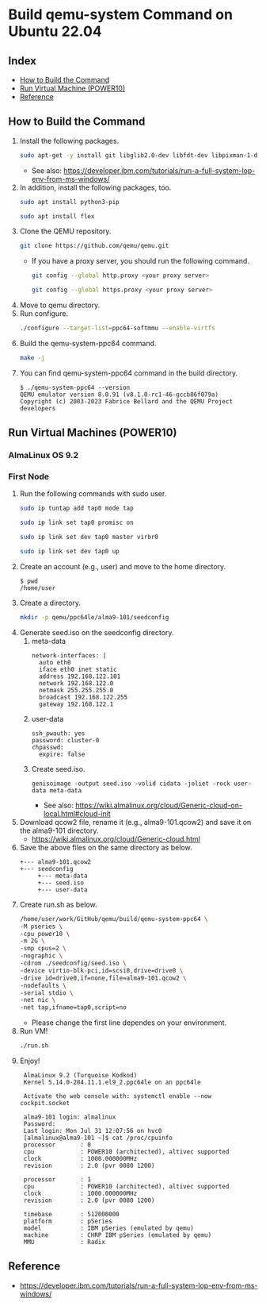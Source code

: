 # Build qemu-system Command on Ubuntu 22.04

## Index
- [How to Build the Command](#how-to-build-the-command)
- [Run Virtual Machine (POWER10)](#run-virtual-machines-power10)
- [Reference](#reference)

## How to Build the Command
1. Install the following packages.
   ```sh
   sudo apt-get -y install git libglib2.0-dev libfdt-dev libpixman-1-dev zlib1g-dev ninja-build make gcc libcap-ng-dev libattr1-dev
   ```
   - See also: https://developer.ibm.com/tutorials/run-a-full-system-lop-env-from-ms-windows/
1. In addition, install the following packages, too.
   ```sh
   sudo apt install python3-pip
   ```
   ```sh
   sudo apt install flex
   ```
1. Clone the QEMU repository.
   ```sh
   git clone https://github.com/qemu/qemu.git
   ```
   - If you have a proxy server, you should run the following command.
     ```sh
     git config --global http.proxy <your proxy server>
     ```
     ```sh
     git config --global https.proxy <your proxy server>
     ```
1. Move to qemu directory.
1. Run configure.
   ```sh
   ./configure --target-list=ppc64-softmmu --enable-virtfs
   ```
1. Build the qemu-system-ppc64 command.
   ```sh
   make -j
   ```
1. You can find qemu-system-ppc64 command in the build directory.
   ```
   $ ./qemu-system-ppc64 --version
   QEMU emulator version 8.0.91 (v8.1.0-rc1-46-gccb86f079a)
   Copyright (c) 2003-2023 Fabrice Bellard and the QEMU Project developers
   ```

## Run Virtual Machines (POWER10)
### AlmaLinux OS 9.2
### First Node
1. Run the following commands with sudo user.
   ```sh
   sudo ip tuntap add tap0 mode tap
   ```
   ```sh
   sudo ip link set tap0 promisc on
   ```
   ```sh
   sudo ip link set dev tap0 master virbr0
   ```
   ```sh
   sudo ip link set dev tap0 up
   ```
1. Create an account (e.g., user) and move to the home directory.
   ```
   $ pwd
   /home/user
   ```
1. Create a directory.
   ```sh
   mkdir -p qemu/ppc64le/alma9-101/seedconfig
   ```
1. Generate seed.iso on the seedconfig directory.
   1. meta-data
      ```
      network-interfaces: |
        auto eth0
        iface eth0 inet static
        address 192.168.122.101
        network 192.168.122.0
        netmask 255.255.255.0
        broadcast 192.168.122.255
        gateway 192.168.122.1
      ```
   1. user-data
      ```
      ssh_pwauth: yes
      password: cluster-0
      chpasswd:
        expire: false
      ```
   1. Create seed.iso.
      ```
      genisoimage -output seed.iso -volid cidata -joliet -rock user-data meta-data
      ```
      - See also: https://wiki.almalinux.org/cloud/Generic-cloud-on-local.html#cloud-init
1. Download qcow2 file, rename it (e.g., alma9-101.qcow2) and save it on the alma9-101 directory.
   - https://wiki.almalinux.org/cloud/Generic-cloud.html
1. Save the above files on the same directory as below.
   ```
   +--- alma9-101.qcow2
   +--- seedconfig
        +--- meta-data
        +--- seed.iso
        +--- user-data   
   ```   
1. Create run.sh as below.
   ```sh
   /home/user/work/GitHub/qemu/build/qemu-system-ppc64 \
   -M pseries \
   -cpu power10 \
   -m 2G \
   -smp cpus=2 \
   -nographic \
   -cdrom ./seedconfig/seed.iso \
   -device virtio-blk-pci,id=scsi0,drive=drive0 \
   -drive id=drive0,if=none,file=alma9-101.qcow2 \
   -nodefaults \
   -serial stdio \
   -net nic \
   -net tap,ifname=tap0,script=no
   ```
   - Please change the first line dependes on your environment.
1. Run VM!
   ```sh
   ./run.sh
   ```
1. Enjoy!
   ```
    AlmaLinux 9.2 (Turquoise Kodkod)
    Kernel 5.14.0-284.11.1.el9_2.ppc64le on an ppc64le

    Activate the web console with: systemctl enable --now cockpit.socket

    alma9-101 login: almalinux
    Password:
    Last login: Mon Jul 31 12:07:56 on hvc0
    [almalinux@alma9-101 ~]$ cat /proc/cpuinfo
    processor       : 0
    cpu             : POWER10 (architected), altivec supported
    clock           : 1000.000000MHz
    revision        : 2.0 (pvr 0080 1200)

    processor       : 1
    cpu             : POWER10 (architected), altivec supported
    clock           : 1000.000000MHz
    revision        : 2.0 (pvr 0080 1200)

    timebase        : 512000000
    platform        : pSeries
    model           : IBM pSeries (emulated by qemu)
    machine         : CHRP IBM pSeries (emulated by qemu)
    MMU             : Radix
    ```

## Reference
- https://developer.ibm.com/tutorials/run-a-full-system-lop-env-from-ms-windows/